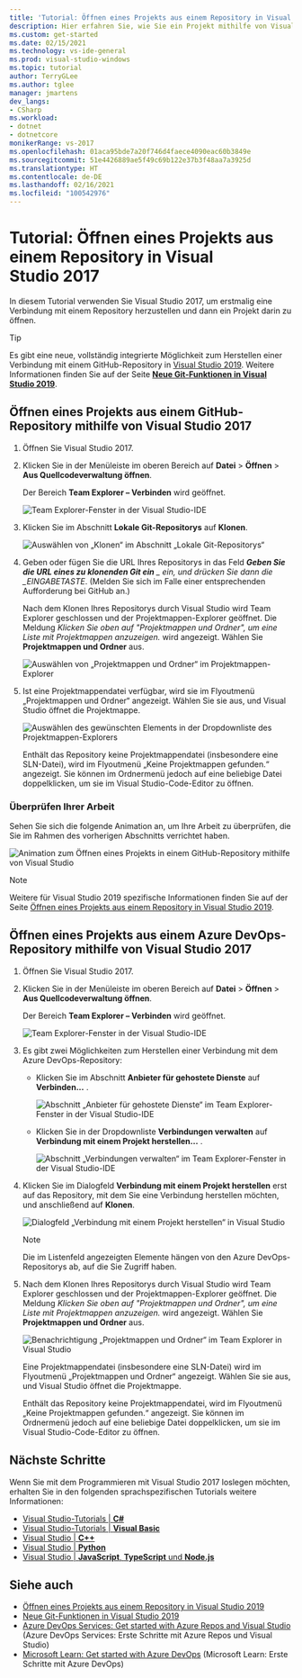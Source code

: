 ```yaml
---
title: 'Tutorial: Öffnen eines Projekts aus einem Repository in Visual Studio 2017'
description: Hier erfahren Sie, wie Sie ein Projekt mithilfe von Visual Studio 2017 in einem Git- oder Azure DevOps-Repository öffnen.
ms.custom: get-started
ms.date: 02/15/2021
ms.technology: vs-ide-general
ms.prod: visual-studio-windows
ms.topic: tutorial
author: TerryGLee
ms.author: tglee
manager: jmartens
dev_langs:
- CSharp
ms.workload:
- dotnet
- dotnetcore
monikerRange: vs-2017
ms.openlocfilehash: 01aca95bde7a20f746d4faece4090eac60b3849e
ms.sourcegitcommit: 51e4426889ae5f49c69b122e37b3f48aa7a3925d
ms.translationtype: HT
ms.contentlocale: de-DE
ms.lasthandoff: 02/16/2021
ms.locfileid: "100542976"
---
```

# <a name="tutorial-open-a-project-from-a-repo-in-visual-studio-2017"></a>Tutorial: Öffnen eines Projekts aus einem Repository in Visual Studio 2017

In diesem Tutorial verwenden Sie Visual Studio 2017, um erstmalig eine Verbindung mit einem Repository herzustellen und dann ein Projekt darin zu öffnen.

> [!TIP]
> Es gibt eine neue, vollständig integrierte Möglichkeit zum Herstellen einer Verbindung mit einem GitHub-Repository in [Visual Studio 2019](https://visualstudio.microsoft.com/downloads). Weitere Informationen finden Sie auf der Seite [**Neue Git-Funktionen in Visual Studio 2019**](../ide/git-with-visual-studio.md?view=vs-2019&preserve-view=true).

## <a name="open-a-project-from-a-github-repo-by-using-visual-studio-2017"></a>Öffnen eines Projekts aus einem GitHub-Repository mithilfe von Visual Studio 2017

1. Öffnen Sie Visual Studio 2017.

1. Klicken Sie in der Menüleiste im oberen Bereich auf **Datei** > **Öffnen** > **Aus Quellcodeverwaltung öffnen**.

   Der Bereich **Team Explorer – Verbinden** wird geöffnet.

    ![Team Explorer-Fenster in der Visual Studio-IDE](./media/open-proj-repo-team-explorer.png)

1. Klicken Sie im Abschnitt **Lokale Git-Repositorys** auf **Klonen**.

    ![Auswählen von „Klonen“ im Abschnitt „Lokale Git-Repositorys“](./media/open-proj-repo-local-git-repo-clone.png)

1. Geben oder fügen Sie die URL Ihres Repositorys in das Feld ***Geben Sie die URL eines zu klonenden Git ein** _ ein, und drücken Sie dann die _*EINGABETASTE**. (Melden Sie sich im Falle einer entsprechenden Aufforderung bei GitHub an.)

   Nach dem Klonen Ihres Repositorys durch Visual Studio wird Team Explorer geschlossen und der Projektmappen-Explorer geöffnet. Die Meldung *Klicken Sie oben auf "Projektmappen und Ordner", um eine Liste mit Projektmappen anzuzeigen.* wird angezeigt. Wählen Sie **Projektmappen und Ordner** aus.

   ![Auswählen von „Projektmappen und Ordner“ im Projektmappen-Explorer](./media/open-proj-repo-github-solutions-folders.png)

1. Ist eine Projektmappendatei verfügbar, wird sie im Flyoutmenü „Projektmappen und Ordner“ angezeigt. Wählen Sie sie aus, und Visual Studio öffnet die Projektmappe.

   ![Auswählen des gewünschten Elements in der Dropdownliste des Projektmappen-Explorers](./media/open-proj-repo-github-solutions-folders-picker.png)

   Enthält das Repository keine Projektmappendatei (insbesondere eine SLN-Datei), wird im Flyoutmenü „Keine Projektmappen gefunden.“ angezeigt. Sie können im Ordnermenü jedoch auf eine beliebige Datei doppelklicken, um sie im Visual Studio-Code-Editor zu öffnen.

### <a name="review-your-work"></a>Überprüfen Ihrer Arbeit

Sehen Sie sich die folgende Animation an, um Ihre Arbeit zu überprüfen, die Sie im Rahmen des vorherigen Abschnitts verrichtet haben.

   ![Animation zum Öffnen eines Projekts in einem GitHub-Repository mithilfe von Visual Studio](./media/open-project-from-github.gif)

> [!NOTE]
> Weitere für Visual Studio 2019 spezifische Informationen finden Sie auf der Seite [Öffnen eines Projekts aus einem Repository in Visual Studio 2019](tutorial-open-project-from-repo-visual-studio-2019.md).

## <a name="open-a-project-from-an-azure-devops-repo-by-using-visual-studio-2017"></a>Öffnen eines Projekts aus einem Azure DevOps-Repository mithilfe von Visual Studio 2017

1. Öffnen Sie Visual Studio 2017.

1. Klicken Sie in der Menüleiste im oberen Bereich auf **Datei** > **Öffnen** > **Aus Quellcodeverwaltung öffnen**.

   Der Bereich **Team Explorer – Verbinden** wird geöffnet.

    ![Team Explorer-Fenster in der Visual Studio-IDE](./media/open-proj-repo-team-explorer.png)

1. Es gibt zwei Möglichkeiten zum Herstellen einer Verbindung mit dem Azure DevOps-Repository:

      - Klicken Sie im Abschnitt **Anbieter für gehostete Dienste** auf **Verbinden...** .

        ![Abschnitt „Anbieter für gehostete Dienste“ im Team Explorer-Fenster in der Visual Studio-IDE](./media/open-proj-repo-azure-devops.png)

      - Klicken Sie in der Dropdownliste **Verbindungen verwalten** auf **Verbindung mit einem Projekt herstellen...** .

        ![Abschnitt „Verbindungen verwalten“ im Team Explorer-Fenster in der Visual Studio-IDE](./media/open-proj-repo-azuredevops-manage-connections.png)

1. Klicken Sie im Dialogfeld **Verbindung mit einem Projekt herstellen** erst auf das Repository, mit dem Sie eine Verbindung herstellen möchten, und anschließend auf **Klonen**.

      ![Dialogfeld „Verbindung mit einem Projekt herstellen“ in Visual Studio](./media/open-proj-azure-devops-connect-cloud-clone.png)

    > [!NOTE]
    > Die im Listenfeld angezeigten Elemente hängen von den Azure DevOps-Repositorys ab, auf die Sie Zugriff haben.

1. Nach dem Klonen Ihres Repositorys durch Visual Studio wird Team Explorer geschlossen und der Projektmappen-Explorer geöffnet. Die Meldung *Klicken Sie oben auf "Projektmappen und Ordner", um eine Liste mit Projektmappen anzuzeigen.* wird angezeigt. Wählen Sie **Projektmappen und Ordner** aus.

      ![Benachrichtigung „Projektmappen und Ordner“ im Team Explorer in Visual Studio](./media/open-proj-repo-solutions-folders.png)

   Eine Projektmappendatei (insbesondere eine SLN-Datei) wird im Flyoutmenü „Projektmappen und Ordner“ angezeigt. Wählen Sie sie aus, und Visual Studio öffnet die Projektmappe.

   Enthält das Repository keine Projektmappendatei, wird im Flyoutmenü „Keine Projektmappen gefunden.“ angezeigt. Sie können im Ordnermenü jedoch auf eine beliebige Datei doppelklicken, um sie im Visual Studio-Code-Editor zu öffnen.

## <a name="next-steps"></a>Nächste Schritte

Wenn Sie mit dem Programmieren mit Visual Studio 2017 loslegen möchten, erhalten Sie in den folgenden sprachspezifischen Tutorials weitere Informationen:

- [Visual Studio-Tutorials | **C#**](./csharp/index.yml)
- [Visual Studio-Tutorials | **Visual Basic**](./visual-basic/index.yml)
- [Visual Studio | **C++**](/cpp/get-started/tutorial-console-cpp)
- [Visual Studio | **Python**](../python/index.yml)
- [Visual Studio | **JavaScript**, **TypeScript** und **Node.js**](../javascript/index.yml)

## <a name="see-also"></a>Siehe auch

- [Öffnen eines Projekts aus einem Repository in Visual Studio 2019](tutorial-open-project-from-repo-visual-studio-2019.md)
- [Neue Git-Funktionen in Visual Studio 2019](../ide/git-with-visual-studio.md)
- [Azure DevOps Services: Get started with Azure Repos and Visual Studio](/azure/devops/repos/git/gitquickstart/) (Azure DevOps Services: Erste Schritte mit Azure Repos und Visual Studio)
- [Microsoft Learn: Get started with Azure DevOps](/learn/modules/get-started-with-devops/) (Microsoft Learn: Erste Schritte mit Azure DevOps)
